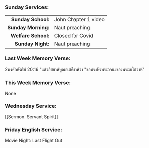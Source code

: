 ### Sunday Services:
|                     |                                                |
| -------------------:|:---------------------------------------------- |
|  **Sunday School:** | John Chapter 1 video |
| **Sunday Morning:** | Naut preaching |
| **Welfare School:** | Closed for Covid |
|   **Sunday Night:** | Naut preaching |
### Last Week Memory Verse:
2พงศ์กษัตริย์ 20:16 "แล้วอิสยาห์ทูลเฮเซคียาห์ว่า "ขอทรงฟังพระวจนะของพระเยโฮวาห์"
### This Week Memory Verse:
None
### Wednesday Service:
[[Sermon. Servant Spirit]]
### Friday English Service:
Movie Night:  Last Flight Out